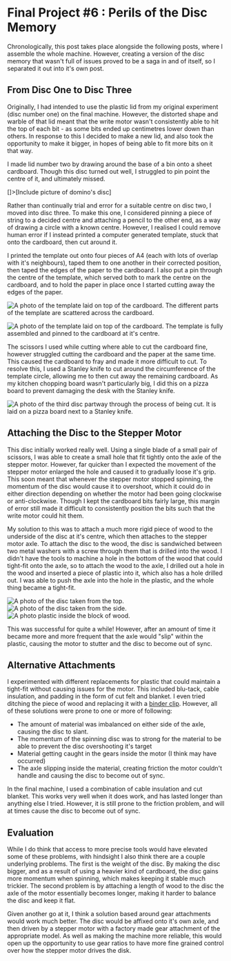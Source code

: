 # Final Project #6 : Perils of the Disc Memory

Chronologically, this post takes place alongside the following posts, where I assemble the whole machine. However, creating a version of the disc memory that wasn't full of issues proved to be a saga in and of itself, so I separated it out into it's own post.


## From Disc One to Disc Three
Originally, I had intended to use the plastic lid from my original experiment (disc number one) on the final machine. However, the distorted shape and warble of that lid meant that the write motor wasn't consistently able to hit the top of each bit - as some bits ended up centimetres lower down than others. In response to this I decided to make a new lid, and also took the opportunity to make it bigger, in hopes of being able to fit more bits on it that way.

I made lid number two by drawing around the base of a bin onto a sheet cardboard. Though this disc turned out well, I struggled to pin point the centre of it, and ultimately missed.

[]>[Include picture of domino's disc]

Rather than continually trial and error for a suitable centre on disc two, I moved into disc three. To make this one, I considered pinning a piece of string to a decided centre and attaching a pencil to the other end, as a way of drawing a circle with a known centre. However, I realised I could remove human error if I instead printed a computer generated template, stuck that onto the cardboard, then cut around it.

I printed the template out onto four pieces of A4 (each with lots of overlap with it's neighbours), taped them to one another in their corrected position, then taped the edges of the paper to the cardboard. I also put a pin through the centre of the template, which served both to mark the centre on the cardboard, and to hold the paper in place once I started cutting away the edges of the paper.

![A photo of the template laid on top of the cardboard. The different parts of the template are scattered across the cardboard.](disc-three-template-parts.jpg)

![A photo of the template laid on top of the cardboard. The template is fully assembled and pinned to the cardboard at it's centre.](disc-three-template.jpg)

The scissors I used while cutting where able to cut the cardboard fine, however struggled cutting the cardboard and the paper at the same time. This caused the cardboard to fray and made it more difficult to cut. To resolve this, I used a Stanley knife to cut around the circumference of the template circle, allowing me to then cut away the remaining cardboard. As my kitchen chopping board wasn't particularly big, I did this on a pizza board to prevent damaging the desk with the Stanley knife.

![A photo of the third disc partway through the process of being cut. It is laid on a pizza board next to a Stanley knife.](disc-three-mid-progress.jpg)


## Attaching the Disc to the Stepper Motor
This disc initially worked really well. Using a single blade of a small pair of scissors, I was able to create a small hole that fit tightly onto the axle of the stepper motor. However, far quicker than I expected the movement of the stepper motor enlarged the hole and caused it to gradually loose it's grip. This soon meant that whenever the stepper motor stopped spinning, the momentum of the disc would cause it to overshoot, which it could do in either direction depending on whether the motor had been going clockwise or anti-clockwise. Though I kept the cardboard bits fairly large, this margin of error still made it difficult to consistently position the bits such that the write motor could hit them.

My solution to this was to attach a much more rigid piece of wood to the underside of the disc at it's centre, which then attaches to the stepper motor axle. To attach the disc to the wood, the disc is sandwiched between two metal washers with a screw through them that is drilled into the wood. I didn't have the tools to machine a hole in the bottom of the wood that could tight-fit onto the axle, so to attach the wood to the axle, I drilled out a hole in the wood and inserted a piece of plastic into it, which also has a hole drilled out. I was able to push the axle into the hole in the plastic, and the whole thing became a tight-fit.

![A photo of the disc taken from the top.](disc-attachment-top.jpg)
![A photo of the disc taken from the side.](disc-attachment-side.jpg)
![A photo plastic inside the block of wood.](disc-attachment-bottom.jpg)

This was successful for quite a while! However, after an amount of time it became more and more frequent that the axle would "slip" within the plastic, causing the motor to stutter and the disc to become out of sync.


## Alternative Attachments
I experimented with different replacements for plastic that could maintain a tight-fit without causing issues for the motor. This included blu-tack, cable insulation, and padding in the form of cut felt and blanket. I even tried ditching the piece of wood and replacing it with a [binder clip](https://en.wikipedia.org/wiki/Binder_clip). However, all of these solutions were prone to one or more of following:

* The amount of material was imbalanced on either side of the axle, causing the disc to slant.
* The momentum of the spinning disc was to strong for the material to be able to prevent the disc overshooting it's target
* Material getting caught in the gears inside the motor (I think may have occurred)
* The axle slipping inside the material, creating friction the motor couldn't handle and causing the disc to become out of sync.

In the final machine, I used a combination of cable insulation and cut blanket. This works very well when it does work, and has lasted longer than anything else I tried. However, it is still prone to the friction problem, and will at times cause the disc to become out of sync.


## Evaluation
While I do think that access to more precise tools would have elevated some of these problems, with hindsight I also think there are a couple underlying problems. The first is the weight of the disc. By making the disc bigger, and as a result of using a heavier kind of cardboard, the disc gains more momentum when spinning, which makes keeping it stable much trickier. The second problem is by attaching a length of wood to the disc the axle of the motor essentially becomes longer, making it harder to balance the disc and keep it flat.

Given another go at it, I think a solution based around gear attachments would work much better. The disc would be affixed onto it's own axle, and then driven by a stepper motor with a factory made gear attachment of the appropriate model. As well as making the machine more reliable, this would open up the opportunity to use gear ratios to have more fine grained control over how the stepper motor drives the disk.
